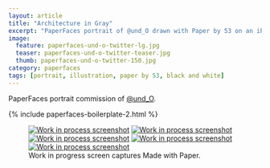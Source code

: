 ```yaml
---
layout: article
title: "Architecture in Gray"
excerpt: "PaperFaces portrait of @und_O drawn with Paper by 53 on an iPad."
image: 
  feature: paperfaces-und-o-twitter-lg.jpg
  teaser: paperfaces-und-o-twitter-teaser.jpg
  thumb: paperfaces-und-o-twitter-150.jpg
category: paperfaces
tags: [portrait, illustration, paper by 53, black and white]
---
```


PaperFaces portrait commission of [@und_O](http://twitter.com/und_O).

{% include paperfaces-boilerplate-2.html %}

<figure class="third">
  <a href="{{ site.url }}/images/paperfaces-und-o-process-1-lg.jpg"><img src="{{ site.url }}/images/paperfaces-und-o-process-1-600.jpg" alt="Work in process screenshot"></a>
  <a href="{{ site.url }}/images/paperfaces-und-o-process-2-lg.jpg"><img src="{{ site.url }}/images/paperfaces-und-o-process-2-600.jpg" alt="Work in process screenshot"></a>
  <a href="{{ site.url }}/images/paperfaces-und-o-process-3-lg.jpg"><img src="{{ site.url }}/images/paperfaces-und-o-process-3-600.jpg" alt="Work in process screenshot"></a>
  <a href="{{ site.url }}/images/paperfaces-und-o-process-4-lg.jpg"><img src="{{ site.url }}/images/paperfaces-und-o-process-4-600.jpg" alt="Work in process screenshot"></a>
  <a href="{{ site.url }}/images/paperfaces-und-o-process-5-lg.jpg"><img src="{{ site.url }}/images/paperfaces-und-o-process-5-600.jpg" alt="Work in process screenshot"></a>
  <figcaption>Work in progress screen captures Made with Paper.</figcaption>
</figure>